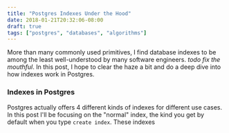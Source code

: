 ```yaml
---
title: "Postgres Indexes Under the Hood"
date: 2018-01-21T20:32:06-08:00
draft: true
tags: ["postgres", "databases", "algorithms"]
---
```

More than many commonly used primitives, I find database indexes to be among the least well-understood by many software engineers. *todo fix the mouthful*. In this post, I hope to clear the haze a bit and do a deep dive into how indexes work in Postgres. 

### Indexes in Postgres
Postgres actually offers 4 different kinds of indexes for different use cases. In this post I'll be focusing on the "normal" index, the kind you get by default when you type `create index`. These indexes 

